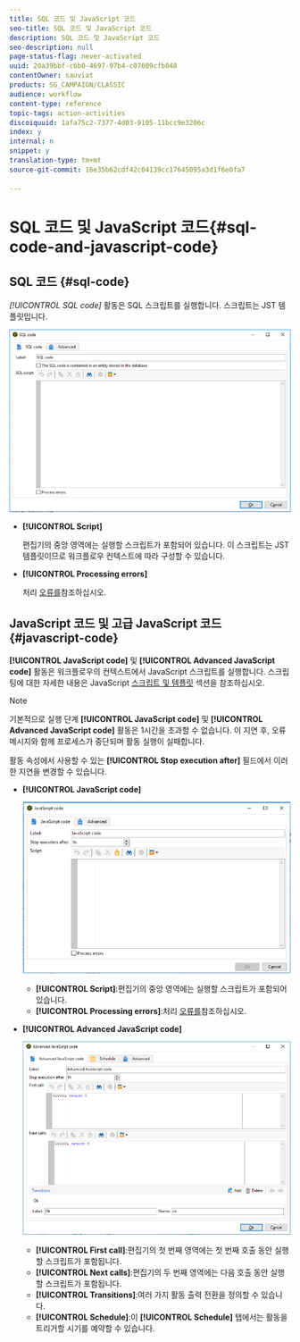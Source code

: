 ```yaml
---
title: SQL 코드 및 JavaScript 코드
seo-title: SQL 코드 및 JavaScript 코드
description: SQL 코드 및 JavaScript 코드
seo-description: null
page-status-flag: never-activated
uuid: 20a39bbf-c6b0-4697-97b4-c07609cfb048
contentOwner: sauviat
products: SG_CAMPAIGN/CLASSIC
audience: workflow
content-type: reference
topic-tags: action-activities
discoiquuid: 1afa75c2-7377-4d03-9105-11bcc9e3206c
index: y
internal: n
snippet: y
translation-type: tm+mt
source-git-commit: 16e35b62cdf42c04139cc17645095a3d1f6e0fa7

---
```



# SQL 코드 및 JavaScript 코드{#sql-code-and-javascript-code}

## SQL 코드 {#sql-code}

**[!UICONTROL SQL code*]* 활동은 SQL 스크립트를 실행합니다. 스크립트는 JST 템플릿입니다.

![](assets/sql_code.png)

* **[!UICONTROL Script]**

   편집기의 중앙 영역에는 실행할 스크립트가 포함되어 있습니다. 이 스크립트는 JST 템플릿이므로 워크플로우 컨텍스트에 따라 구성할 수 있습니다.

* **[!UICONTROL Processing errors]**

   처리 [오류를](../../workflow/using/monitoring-workflow-execution.md#processing-errors)참조하십시오.

## JavaScript 코드 및 고급 JavaScript 코드 {#javascript-code}

**[!UICONTROL JavaScript code]** 및 **[!UICONTROL Advanced JavaScript code]** 활동은 워크플로우의 컨텍스트에서 JavaScript 스크립트를 실행합니다. 스크립팅에 대한 자세한 내용은 JavaScript [스크립트 및 템플릿](../../workflow/using/javascript-scripts-and-templates.md) 섹션을 참조하십시오.

>[!NOTE]
>
>기본적으로 실행 단계 **[!UICONTROL JavaScript code]** 및 **[!UICONTROL Advanced JavaScript code]** 활동은 1시간을 초과할 수 없습니다. 이 지연 후, 오류 메시지와 함께 프로세스가 중단되며 활동 실행이 실패합니다.
>
>활동 속성에서 사용할 수 있는 **[!UICONTROL Stop execution after]** 필드에서 이러한 지연을 변경할 수 있습니다.

* **[!UICONTROL JavaScript code]**

   ![](assets/javascript_code.png)

   * **[!UICONTROL Script]**:편집기의 중앙 영역에는 실행할 스크립트가 포함되어 있습니다.
   * **[!UICONTROL Processing errors]**:처리 [오류를](../../workflow/using/monitoring-workflow-execution.md#processing-errors)참조하십시오.

* **[!UICONTROL Advanced JavaScript code]**

   ![](assets/advanced_javascript_code.png)

   * **[!UICONTROL First call]**:편집기의 첫 번째 영역에는 첫 번째 호출 동안 실행할 스크립트가 포함됩니다.
   * **[!UICONTROL Next calls]**:편집기의 두 번째 영역에는 다음 호출 동안 실행할 스크립트가 포함됩니다.
   * **[!UICONTROL Transitions]**:여러 가지 활동 출력 전환을 정의할 수 있습니다.
   * **[!UICONTROL Schedule]**:이 **[!UICONTROL Schedule]** 탭에서는 활동을 트리거할 시기를 예약할 수 있습니다.
